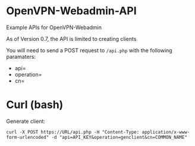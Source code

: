 # OpenVPN-Webadmin-API
Example APIs for OpenVPN-Webadmin

As of Version 0.7, the API is limited to creating clients

You will need to send a POST request to `/api.php` with the following paramaters:
* api=
* operation=
* cn=

# Curl (bash)

Generate client:

```
curl -X POST https://URL/api.php -H "Content-Type: application/x-www-form-urlencoded" -d "api=API_KEY&operation=genclient&cn=COMMON_NAME"
```
